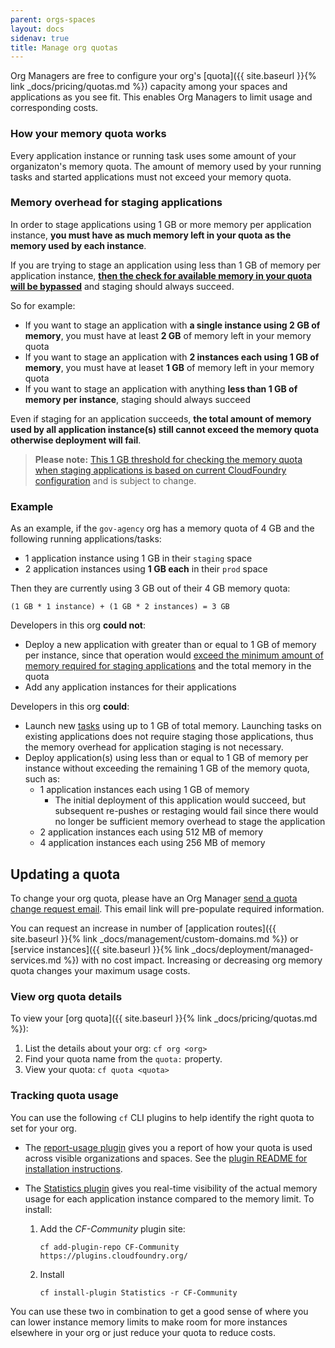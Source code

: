 ```yaml
---
parent: orgs-spaces
layout: docs
sidenav: true
title: Manage org quotas
---
```


Org Managers are free to configure your org's [quota]({{ site.baseurl }}{% link _docs/pricing/quotas.md %}) capacity among your spaces and applications as you see fit. This enables Org Managers to limit usage and corresponding costs.

### How your memory quota works

Every application instance or running task uses some amount of your organizaton's memory quota. The amount of memory used by your running tasks and started applications must not exceed your memory quota.

### Memory overhead for staging applications

In order to stage applications using 1 GB or more memory per application instance, **you must have as much memory left in your quota as the memory used by each instance**.

If you are trying to stage an application using less than 1 GB of memory per application instance, [**then the check for available memory in your quota will be bypassed**](https://github.com/cloudfoundry/cloud_controller_ng/blob/9941def05eca25e732c4a73ac709e05215e056f5/lib/cloud_controller/backends/quota_validating_staging_memory_calculator.rb#L10) and staging should always succeed.

So for example:

- If you want to stage an application with **a single instance using 2 GB of memory**, you must have at least **2 GB** of memory left in your memory quota
- If you want to stage an application with **2 instances each using 1 GB of memory**, you must have at leaset **1 GB** of memory left in your memory quota
- If you want to stage an application with anything **less than 1 GB of memory per instance**, staging should always succeed

Even if staging for an application succeeds, **the total amount of memory used by all application instance(s) still cannot exceed the memory quota otherwise deployment will fail**.

> **Please note:** [This 1 GB threshold for checking the memory quota when staging applications is based on current CloudFoundry configuration](https://github.com/cloudfoundry/capi-release/blob/a172ff232ab6befdc8f9a55b17bd20cc1a3eeb40/jobs/cloud_controller_ng/spec#L913) and is subject to change.

### Example

As an example, if the `gov-agency` org has a memory quota of 4 GB and the following running applications/tasks:

- 1 application instance using 1 GB in their `staging` space
- 2 application instances using **1 GB each** in their `prod` space

Then they are currently using 3 GB out of their 4 GB memory quota:

```text
(1 GB * 1 instance) + (1 GB * 2 instances) = 3 GB
```

Developers in this org **could not**:

- Deploy a new application with greater than or equal to 1 GB of memory per instance, since that operation would [exceed the minimum amount of memory required for staging applications](#memory-overhead-for-staging-applications) and the total memory in the quota
- Add any application instances for their applications

Developers in this org **could**:

- Launch new [tasks](https://docs.cloudfoundry.org/devguide/using-tasks.html#run-tasks) using up to 1 GB of total memory. Launching tasks on existing applications does not require staging those applications, thus the memory overhead for application staging is not necessary.
- Deploy application(s) using less than or equal to 1 GB of memory per instance without exceeding the remaining 1 GB of the memory quota, such as:
  - 1 application instances each using 1 GB of memory
    - The initial deployment of this application would succeed, but subsequent re-pushes or restaging would fail since there would no longer be sufficient memory overhead to stage the application
  - 2 application instances each using 512 MB of memory
  - 4 application instances each using 256 MB of memory

## Updating a quota

To change your org quota, please have an Org Manager [send a quota change request email](mailto:inquiries@cloud.gov,support@cloud.gov?subject=Quota%20change%20request&body=Please%20update%20the%20quota%20for%20the%20following%20organization%3A%0A%0AOrg%20name%3A%20%0AMemory%3A%20%23GB%0AServices%3A%20%23%20or%20no%20change%0ARoutes%3A%20%23%20or%20no%20change"). This email link will pre-populate required information.

You can request an increase in number of [application routes]({{ site.baseurl }}{% link _docs/management/custom-domains.md %}) or [service instances]({{ site.baseurl }}{% link _docs/deployment/managed-services.md %}) with no cost impact. Increasing or decreasing org memory quota changes your maximum usage costs.

### View org quota details

To view your [org quota]({{ site.baseurl }}{% link _docs/pricing/quotas.md %}):

1. List the details about your org: `cf org <org>`
2. Find your quota name from the `quota:` property.
3. View your quota: `cf quota <quota>`

### Tracking quota usage

You can use the following `cf` CLI plugins to help identify the right quota to set for your org.

- The [report-usage plugin](https://github.com/aegershman/cf-report-usage-plugin) gives you a report of how your quota is used across visible organizations and spaces. See the [plugin README for installation instructions](https://github.com/aegershman/cf-report-usage-plugin?tab=readme-ov-file#installation).

- The [Statistics plugin](https://github.com/swisscom/cf-statistics-plugin) gives you real-time visibility of the actual memory usage for each application instance compared to the memory limit. To install:
  1. Add the _CF-Community_ plugin site:

      ```shell
      cf add-plugin-repo CF-Community https://plugins.cloudfoundry.org/
      ```

  1. Install

      ```shell
      cf install-plugin Statistics -r CF-Community
      ```

You can use these two in combination to get a good sense of where you can lower instance memory limits to make room for more instances elsewhere in your org or just reduce your quota to reduce costs.
